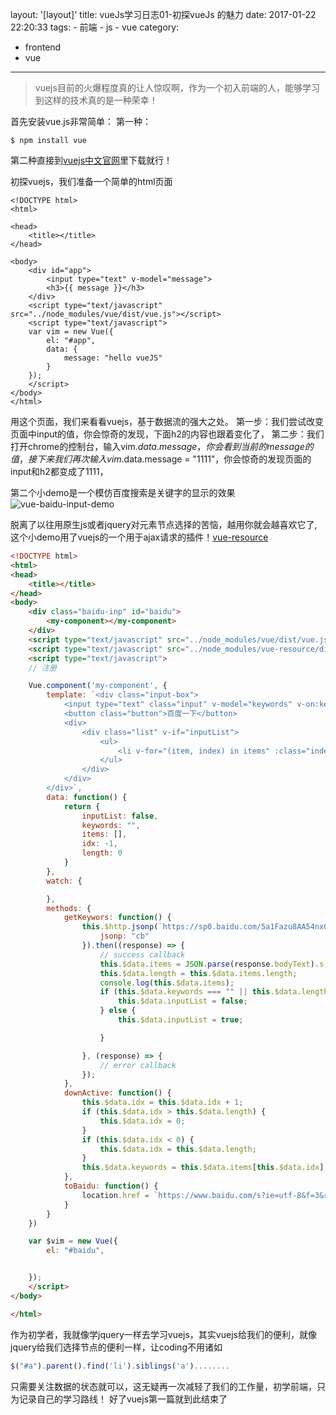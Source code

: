 layout: '[layout]'
title: vueJs学习日志01-初探vueJs 的魅力
date: 2017-01-22 22:20:33
tags:
	- 前端
	- js
	- vue
category:
 - frontend
 - vue
---
>vuejs目前的火爆程度真的让人惊叹啊，作为一个初入前端的人，能够学习到这样的技术真的是一种荣幸！

首先安装vue.js非常简单：
第一种：
```
$ npm install vue
```
<!-- more -->
第二种直接到[vuejs中文官网](http://cn.vuejs.org/)里下载就行！

初探vuejs，我们准备一个简单的html页面
```
<!DOCTYPE html>
<html>

<head>
    <title></title>
</head>

<body>
    <div id="app">
        <input type="text" v-model="message">
        <h3>{{ message }}</h3>
    </div>
    <script type="text/javascript" src="../node_modules/vue/dist/vue.js"></script>
    <script type="text/javascript">
    var vim = new Vue({
        el: "#app",
        data: {
            message: "hello vueJS"
        }
    });
    </script>
</body>
</html>
```
用这个页面，我们来看看vuejs，基于数据流的强大之处。
第一步：我们尝试改变页面中input的值，你会惊奇的发现，下面h2的内容也跟着变化了，
第二步：我们打开chrome的控制台，输入vim.$data.message，你会看到当前的message的值，接下来我们再次输入vim.$data.message = "1111"，你会惊奇的发现页面的input和h2都变成了1111，


第二个小demo是一个模仿百度搜索是关键字的显示的效果
![vue-baidu-input-demo](/assets/blogImg/vue-baidu-input.gif)

脱离了以往用原生js或者jquery对元素节点选择的苦恼，越用你就会越喜欢它了,
这个小demo用了vuejs的一个用于ajax请求的插件！[vue-resource](https://github.com/pagekit/vue-resource)
```html
<!DOCTYPE html>
<html>
<head>
    <title></title>
</head>
<body>
    <div class="baidu-inp" id="baidu">
        <my-component></my-component>
    </div>
    <script type="text/javascript" src="../node_modules/vue/dist/vue.js"></script>
    <script type="text/javascript" src="../node_modules/vue-resource/dist/vue-resource.js"></script>
    <script type="text/javascript">
    // 注册

    Vue.component('my-component', {
        template: `<div class="input-box">
            <input type="text" class="input" v-model="keywords" v-on:keyup.down="downActive" v-on:keyup.up="downActive" v-on:keyup="getKeywors" v-on:keyup.enter="toBaidu" />
            <button class="button">百度一下</button>
            <div>
                <div class="list" v-if="inputList">
                    <ul>
                        <li v-for="(item, index) in items" :class="index===idx? 'active':''">{{ item }}</li>
                    </ul>
                </div>
            </div>
        </div>`,
        data: function() {
            return {
                inputList: false,
                keywords: "",
                items: [],
                idx: -1,
                length: 0
            }
        },
        watch: {

        },
        methods: {
            getKeywors: function() {
                this.$http.jsonp(`https://sp0.baidu.com/5a1Fazu8AA54nxGko9WTAnF6hhy/su?wd=${this.$data.keywords}&json=1`, {//分析百度的请求会发现它是用jsonp的方式来请求数据的
                    jsonp: "cb"
                }).then((response) => {
                    // success callback
                    this.$data.items = JSON.parse(response.bodyText).s;
                    this.$data.length = this.$data.items.length;
                    console.log(this.$data.items);
                    if (this.$data.keywords === "" || this.$data.length === 0) {
                        this.$data.inputList = false;
                    } else {
                        this.$data.inputList = true;

                    }

                }, (response) => {
                    // error callback
                });
            },
            downActive: function() {
                this.$data.idx = this.$data.idx + 1;
                if (this.$data.idx > this.$data.length) {
                    this.$data.idx = 0;
                }
                if (this.$data.idx < 0) {
                    this.$data.idx = this.$data.length;
                }
                this.$data.keywords = this.$data.items[this.$data.idx];
            },
            toBaidu: function() {
                location.href = `https://www.baidu.com/s?ie=utf-8&f=3&rsv_bp=1&tn=baidu&wd=${this.$data.keywords}`;
            }
        }
    })

    var $vim = new Vue({
        el: "#baidu",


    });
    </script>
</body>

</html>
```
作为初学者，我就像学jquery一样去学习vuejs，其实vuejs给我们的便利，就像jquery给我们选择节点的便利一样，让coding不用诸如
```javascript
$("#a").parent().find('li').siblings('a')........
```
只需要关注数据的状态就可以，这无疑再一次减轻了我们的工作量，初学前端，只为记录自己的学习路线！
好了vuejs第一篇就到此结束了


 